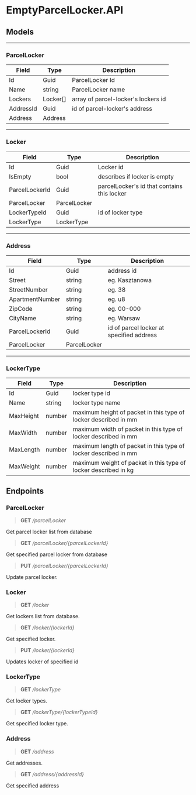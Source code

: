 # EmptyParcelLocker.API

## Models

---

### ParcelLocker

| Field     | Type     | Description                         |
|-----------|----------|-------------------------------------|
| Id        | Guid     | ParcelLocker Id                     |
| Name      | string   | ParcelLocker name                   |
| Lockers   | Locker[] | array of parcel-locker's lockers id |
| AddressId | Guid     | id of parcel-locker's address       |
| Address   | Address  |                                     |

---

### Locker

| Field          | Type         | Description                                 |
|----------------|--------------|---------------------------------------------|
| Id             | Guid         | Locker id                                   |
| IsEmpty        | bool         | describes if locker is empty                |
| ParcelLockerId | Guid         | parcelLocker's id that contains this locker |
| ParcelLocker   | ParcelLocker |                                             |
| LockerTypeId   | Guid         | id of locker type                           |
| LockerType     | LockerType   |                                             |

---

### Address

| Field           | Type         | Description                              |
|-----------------|--------------|------------------------------------------|
| Id              | Guid         | address id                               |
| Street          | string       | eg. Kasztanowa                           |
| StreetNumber    | string       | eg. 38                                   |
| ApartmentNumber | string       | eg. u8                                   |
| ZipCode         | string       | eg. 00-000                               |
| CityName        | string       | eg. Warsaw                               |
| ParcelLockerId  | Guid         | id of parcel locker at specified address |
| ParcelLocker    | ParcelLocker |                                          |

---

### LockerType

| Field     | Type   | Description                                                     |
|-----------|--------|-----------------------------------------------------------------|
| Id        | Guid   | locker type id                                                  |
| Name      | string | locker type name                                                |
| MaxHeight | number | maximum height of packet in this type of locker described in mm |
| MaxWidth  | number | maximum width of packet in this type of locker described in mm  |
| MaxLength | number | maximum length of packet in this type of locker described in mm |
| MaxWeight | number | maximum weight of packet in this type of locker described in kg |

## Endpoints

### ParcelLocker

> **GET** _/parcelLocker_

Get parcel locker list from database

> **GET** _/parcelLocker/{parcelLockerId}_

Get specified parcel locker from database

> **PUT** _/parcelLocker/{parcelLockerId}_

Update parcel locker.

### Locker

> **GET** _/locker_

Get lockers list from database.

> **GET** _/locker/{lockerId}_

Get specified locker.

> **PUT** _/locker/{lockerId}_

Updates locker of specified id

### LockerType

> **GET** _/lockerType_

Get locker types.

> **GET** _/lockerType/{lockerTypeId}_

Get specified locker type.

### Address

> **GET** _/address_

Get addresses.

> **GET** _/address/{addressId}_

Get specified address
